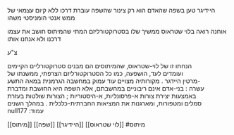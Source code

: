 היידיגר טען בשפה שהאדם הוא רק צינור שהשפה עוברת דרכו ללא קיום עצמאי של ממש
אנטי הומניסטי משהו

אוחנה רואה בלוי שטראוס ממשיך שלו בסטרוקטורליזם המתי שהמיתוס חושב את עצמו דרכנו ולא אנחנו אותו

צ"ע

הנחתו זו של לוי-שטראוס, שהמיתוסים הם מבנים סטרוקטורליים הקיימים  
ועומדים לעד, הושפעה, כמו כל הסטרוקטורליזם הצרפתי, ממשנתו של  
מרטין היידגר . מקורותיה מצויים עוד עמוק במחשבה הגרמנית במאה התשע-  
עשרה : בני-אדם אינם ריבוניים במחשבתם, אלא השפה היא החושבת ומדברת  
באמצעות יצירת צורות א-פרסונליות, א-היסטוריות ; הצורות שולטות בעזרת  
סמלים ומטפורות, ומארגנות את המציאות החברתית-כלכלית . במהלך השנים  
nullעמוד: 177



[[מיתוס]]
[[שפה]]
[[היידיגר]]
[[לוי שטראוס]]
#מיתוס 